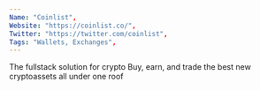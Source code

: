 ```yaml
--- 
Name: "Coinlist", 
Website: "https://coinlist.co/", 
Twitter: "https://twitter.com/coinlist", 
Tags: "Wallets, Exchanges", 
--- 
```

<!--lang:en--> 
The fullstack solution for crypto Buy, earn, and trade the best new cryptoassets all under one roof
<!--lang:es--] 
La solución fullstack para criptomonedas Compre, gane e intercambie los mejores criptoactivos nuevos, todo bajo un mismo techo
<!--lang:de--] 
Die Fullstack-Lösung für Krypto Kaufen, verdienen und handeln Sie die besten neuen Kryptoassets unter einem Dach
<!--lang:fr--] 
La solution complète pour la cryptographie Achetez, gagnez et échangez les meilleurs nouveaux cryptoactifs sous un même toit
<!--lang:pl--] 
Pełne rozwiązanie dla kryptowalut Kupuj, zarabiaj i handluj najlepszymi nowymi kryptoaktywami pod jednym dachem
<!--lang:uk--] 
Повноцінне рішення для крипто Купуйте, заробляйте та торгуйте найкращими новими криптоактивами під одним дахом
[!--lang:*--> 
